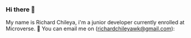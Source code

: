 ### Hi there 👋
My name is Richard Chileya, i'm a junior developer currently enrolled at Microverse. 
💬 You can email me on (richardchileyawk@gmail.com):

<!--
**RichardChileya/RichardChileya** is a ✨ _special_ ✨ repository because its `README.md` (this file) appears on your GitHub profile.

Here are some ideas to get you started:

- 🔭 I’m currently working on ...
- 🌱 I’m currently learning ...
- 👯 I’m looking to collaborate on ...
- 🤔 I’m looking for help with ...
- 💬 Ask me about ...
- 📫 How to reach me: ...
- 😄 Pronouns: ...
- ⚡ Fun fact: ...
-->
